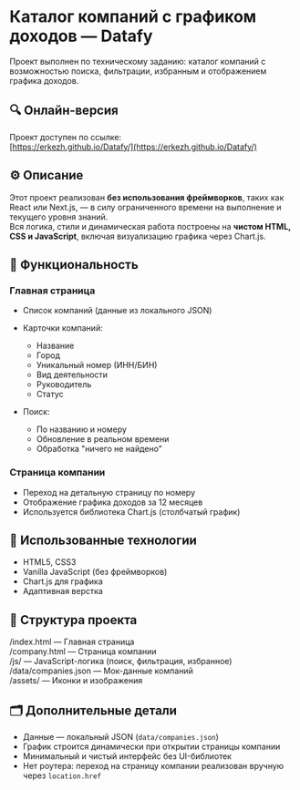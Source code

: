# Каталог компаний с графиком доходов — Datafy

Проект выполнен по техническому заданию: каталог компаний с возможностью поиска, фильтрации, избранным и отображением графика доходов.

## 🔍 Онлайн-версия

Проект доступен по ссылке:  
[https://erkezh.github.io/Datafy/](https://erkezh.github.io/Datafy/)

## ⚙ Описание

Этот проект реализован **без использования фреймворков**, таких как React или Next.js, — в силу ограниченного времени на выполнение и текущего уровня знаний.  
Вся логика, стили и динамическая работа построены на **чистом HTML, CSS и JavaScript**, включая визуализацию графика через Chart.js.

## 📌 Функциональность

### Главная страница

- Список компаний (данные из локального JSON)
- Карточки компаний:
  - Название
  - Город
  - Уникальный номер (ИНН/БИН)
  - Вид деятельности
  - Руководитель
  - Статус

- Поиск:
  - По названию и номеру
  - Обновление в реальном времени
  - Обработка "ничего не найдено"

### Страница компании

- Переход на детальную страницу по номеру
- Отображение графика доходов за 12 месяцев
- Используется библиотека Chart.js (столбчатый график)

## 🧱 Использованные технологии

- HTML5, CSS3
- Vanilla JavaScript (без фреймворков)
- Chart.js для графика
- Адаптивная верстка

## 📁 Структура проекта

/index.html — Главная страница  
/company.html — Страница компании  
/js/ — JavaScript-логика (поиск, фильтрация, избранное)  
/data/companies.json — Мок-данные компаний  
/assets/ — Иконки и изображения  

## 🗂 Дополнительные детали

- Данные — локальный JSON (`data/companies.json`)
- График строится динамически при открытии страницы компании
- Минимальный и чистый интерфейс без UI-библиотек
- Нет роутера: переход на страницу компании реализован вручную через `location.href`